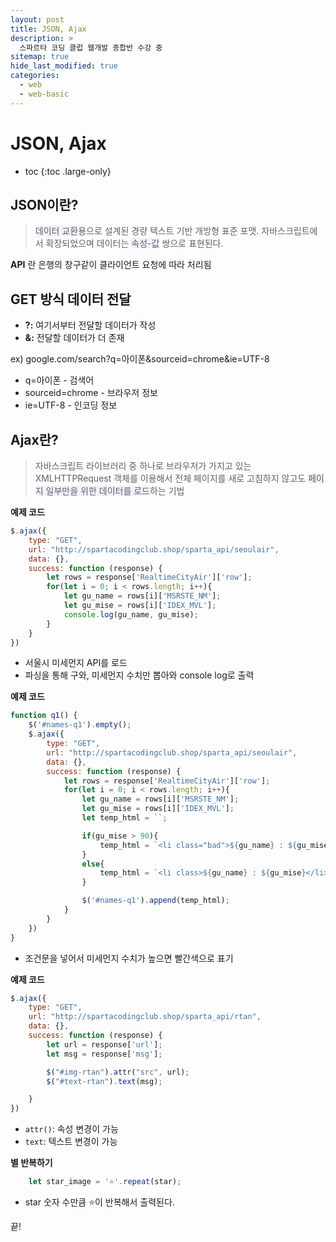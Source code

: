 ```yaml
---
layout: post
title: JSON, Ajax
description: >
  스파르타 코딩 클럽 웹개발 종합반 수강 중
sitemap: true
hide_last_modified: true
categories:
  - web
  - web-basic
---
```


# JSON, Ajax

* toc
{:toc .large-only}

## JSON이란?

> <span style='background-color: #f5f0ff'>데이터 교환용</span>으로 설계된 경량 텍스트 기반 개방형 표준 포맷. 자바스크립트에서 확장되었으며 데이터는 <span style='background-color: #f5f0ff'>속성-값</span> 쌍으로 표현된다.

__API__ 란 은행의 창구같이 클라이언트 요청에 따라 처리됨 

## GET 방식 데이터 전달

- __?:__ 여기서부터 전달할 데이터가 작성
- __&:__ 전달할 데이터가 더 존재  

ex) google.com/search?q=아이폰&sourceid=chrome&ie=UTF-8  

- q=아이폰 - 검색어
- sourceid=chrome - 브라우저 정보
- ie=UTF-8 - 인코딩 정보

## Ajax란?

> 자바스크립트 라이브러리 중 하나로 브라우저가 가지고 있는 XMLHTTPRequest 객체를 이용해서 전체 페이지를 새로 고침하지 않고도 <span style='background-color: #f5f0ff'>페이지 일부만을 위한 데이터를 로드</span>하는 기법

__예제 코드__

```js
$.ajax({
    type: "GET",
    url: "http://spartacodingclub.shop/sparta_api/seoulair",
    data: {},
    success: function (response) {
        let rows = response['RealtimeCityAir']['row'];
        for(let i = 0; i < rows.length; i++){
            let gu_name = rows[i]['MSRSTE_NM'];
            let gu_mise = rows[i]['IDEX_MVL'];
            console.log(gu_name, gu_mise);
        }
    }
})
```
- 서울시 미세먼지 API를 로드
- 파싱을 통해 구와, 미세먼지 수치만 뽑아와 console log로 출력

__예제 코드__

```js
function q1() {
    $('#names-q1').empty();
    $.ajax({
        type: "GET",
        url: "http://spartacodingclub.shop/sparta_api/seoulair",
        data: {},
        success: function (response) {
            let rows = response['RealtimeCityAir']['row'];
            for(let i = 0; i < rows.length; i++){
                let gu_name = rows[i]['MSRSTE_NM'];
                let gu_mise = rows[i]['IDEX_MVL'];
                let temp_html = ``;

                if(gu_mise > 90){
                    temp_html = `<li class="bad">${gu_name} : ${gu_mise}</li>`
                }
                else{
                    temp_html = `<li class>${gu_name} : ${gu_mise}</li>`
                }

                $('#names-q1').append(temp_html);
            }
        }
    })
}
```

- 조건문을 넣어서 미세먼지 수치가 높으면 빨간색으로 표기

__예제 코드__

```js
$.ajax({
    type: "GET",
    url: "http://spartacodingclub.shop/sparta_api/rtan",
    data: {},
    success: function (response) {
        let url = response['url'];
        let msg = response['msg'];

        $("#img-rtan").attr("src", url);
        $("#text-rtan").text(msg);

    }
})
```

- `attr()`: 속성 변경이 가능
- `text`: 텍스트 변경이 가능

__별 반복하기__

```js
    let star_image = '⭐'.repeat(star);
```
- star 숫자 수만큼 ⭐이 반복해서 출력된다.

끝!